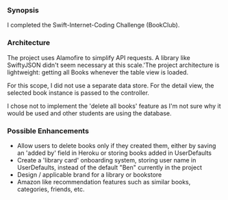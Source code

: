 ### Synopsis
 
I completed the Swift-Internet-Coding Challenge (BookClub).

### Architecture

The project uses Alamofire to simplify API requests. A library like SwiftyJSON didn't seem necessary at this scale.'The project architecture is lightweight: getting all Books whenever the table view is loaded.

For this scope, I did not use a separate data store. For the detail view, the selected book instance is passed to the controller.

I chose not to implement the 'delete all books' feature as I'm not sure why it would be used and other students are using the database.

### Possible Enhancements

 * Allow users to delete books only if they created them, either by saving an 'added by' field in Heroku or storing books added in UserDefaults
 * Create a 'library card' onboarding system, storing user name in UserDefaults, instead of the default "Ben" currently in the project
 * Design / applicable brand for a library or bookstore
 * Amazon like recommendation features such as similar books, categories, friends, etc.
